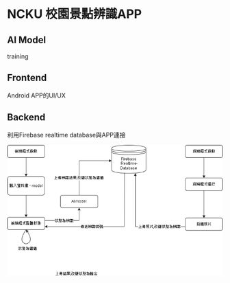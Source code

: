# NCKU 校園景點辨識APP

## AI Model
training

## Frontend
Android APP的UI/UX

## Backend
利用Firebase realtime database與APP連接

![fsm](./NCKU-Attractions.png)